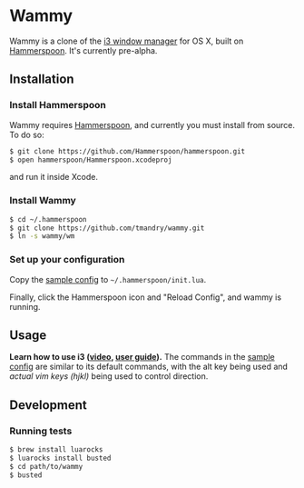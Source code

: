 # Wammy

Wammy is a clone of the [i3 window manager](https://i3wm.org/) for OS X, built on [Hammerspoon](http://www.hammerspoon.org/). It's currently pre-alpha.

## Installation

### Install Hammerspoon
Wammy requires [Hammerspoon](http://www.hammerspoon.org/), and currently you must install from source. To do so:

```sh
$ git clone https://github.com/Hammerspoon/hammerspoon.git
$ open hammerspoon/Hammerspoon.xcodeproj
```

and run it inside Xcode.

### Install Wammy

```sh
$ cd ~/.hammerspoon
$ git clone https://github.com/tmandry/wammy.git
$ ln -s wammy/wm
```

### Set up your configuration
Copy the [sample config](https://github.com/tmandry/wammy/wiki/Sample-Config) to `~/.hammerspoon/init.lua`.

Finally, click the Hammerspoon icon and "Reload Config", and wammy is running.

## Usage

**Learn how to use i3 ([video](https://www.youtube.com/watch?v=Wx0eNaGzAZU), [user guide](https://i3wm.org/docs/userguide.html)).** The commands in the [sample config](https://github.com/tmandry/wammy/wiki/Sample-Config) are similar to its default commands, with the alt key being used and _actual vim keys (hjkl)_ being used to control direction.

## Development

### Running tests

```sh
$ brew install luarocks
$ luarocks install busted
$ cd path/to/wammy
$ busted
```
